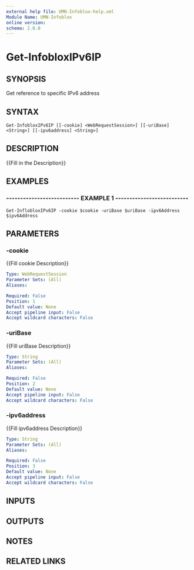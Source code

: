 ```yaml
---
external help file: UMN-Infoblox-help.xml
Module Name: UMN-Infoblox
online version: 
schema: 2.0.0
---
```


# Get-InfobloxIPv6IP

## SYNOPSIS
Get reference to specific IPv6 address

## SYNTAX

```
Get-InfobloxIPv6IP [[-cookie] <WebRequestSession>] [[-uriBase] <String>] [[-ipv6address] <String>]
```

## DESCRIPTION
{{Fill in the Description}}

## EXAMPLES

### -------------------------- EXAMPLE 1 --------------------------
```
Get-InflobloxIPv6IP -cookie $cookie -uriBase $uriBase -ipv6Address $ipv6Address
```

## PARAMETERS

### -cookie
{{Fill cookie Description}}

```yaml
Type: WebRequestSession
Parameter Sets: (All)
Aliases: 

Required: False
Position: 1
Default value: None
Accept pipeline input: False
Accept wildcard characters: False
```

### -uriBase
{{Fill uriBase Description}}

```yaml
Type: String
Parameter Sets: (All)
Aliases: 

Required: False
Position: 2
Default value: None
Accept pipeline input: False
Accept wildcard characters: False
```

### -ipv6address
{{Fill ipv6address Description}}

```yaml
Type: String
Parameter Sets: (All)
Aliases: 

Required: False
Position: 3
Default value: None
Accept pipeline input: False
Accept wildcard characters: False
```

## INPUTS

## OUTPUTS

## NOTES

## RELATED LINKS


